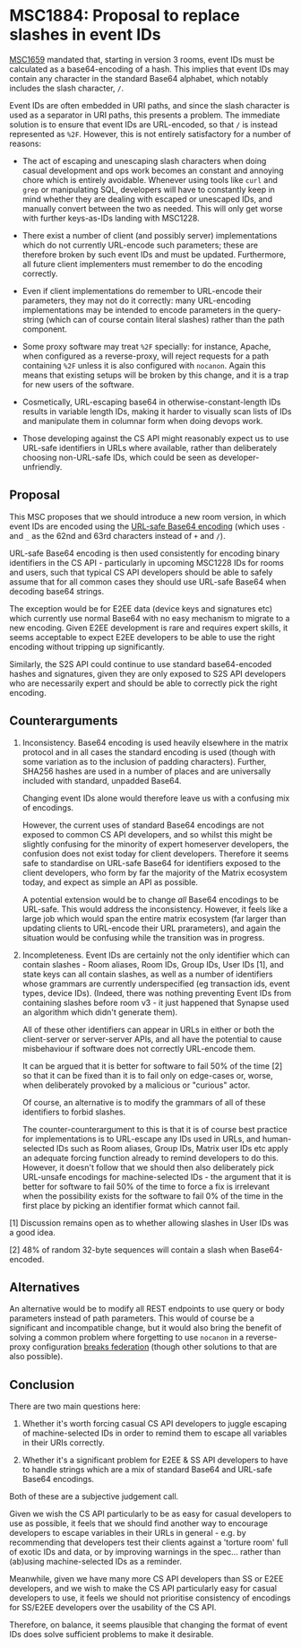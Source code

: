 # MSC1884: Proposal to replace slashes in event IDs

[MSC1659](https://github.com/matrix-org/matrix-doc/pull/1659) mandated that,
starting in version 3 rooms, event IDs must be calculated as a base64-encoding
of a hash. This implies that event IDs may contain any character in the
standard Base64 alphabet, which notably includes the slash character, `/`.

Event IDs are often embedded in URI paths, and since the slash character is
used as a separator in URI paths, this presents a problem. The immediate
solution is to ensure that event IDs are URL-encoded, so that `/` is instead
represented as `%2F`. However, this is not entirely satisfactory for a number
of reasons:

 * The act of escaping and unescaping slash characters when doing casual
   development and ops work becomes an constant and annoying chore which
   is entirely avoidable.  Whenever using tools like `curl` and `grep` or
   manipulating SQL, developers will have to constantly keep in mind whether
   they are dealing with escaped or unescaped IDs, and manually convert between
   the two as needed. This will only get worse with further keys-as-IDs
   landing with MSC1228.

 * There exist a number of client (and possibly server) implementations which
   do not currently URL-encode such parameters; these are therefore broken by
   such event IDs and must be updated. Furthermore, all future client
   implementers must remember to do the encoding correctly.

 * Even if client implementations do remember to URL-encode their parameters,
   they may not do it correctly: many URL-encoding implementations may be
   intended to encode parameters in the query-string (which can of course
   contain literal slashes) rather than the path component.

 * Some proxy software may treat `%2F` specially: for instance, Apache, when
   configured as a reverse-proxy, will reject requests for a path containing
   `%2F` unless it is also configured with `nocanon`. Again this means that
   existing setups will be broken by this change, and it is a trap for new
   users of the software.

 * Cosmetically, URL-escaping base64 in otherwise-constant-length IDs results
   in variable length IDs, making it harder to visually scan lists of IDs and
   manipulate them in columnar form when doing devops work.

 * Those developing against the CS API might reasonably expect us to use
   URL-safe identifiers in URLs where available, rather than deliberately
   choosing non-URL-safe IDs, which could be seen as developer-unfriendly.

## Proposal

This MSC proposes that we should introduce a new room version, in which event
IDs are encoded using the [URL-safe Base64
encoding](https://tools.ietf.org/html/rfc4648#section-5) (which uses `-` and
`_` as the 62nd and 63rd characters instead of `+` and `/`).

URL-safe Base64 encoding is then used consistently for encoding binary
identifiers in the CS API - particularly in upcoming MSC1228 IDs for rooms and
users, such that typical CS API developers should be able to safely assume
that for all common cases they should use URL-safe Base64 when decoding base64
strings.

The exception would be for E2EE data (device keys and signatures etc) which
currently use normal Base64 with no easy mechanism to migrate to a new encoding.
Given E2EE development is rare and requires expert skills, it seems acceptable
to expect E2EE developers to be able to use the right encoding without tripping
up significantly.

Similarly, the S2S API could continue to use standard base64-encoded hashes and
signatures, given they are only exposed to S2S API developers who are necessarily
expert and should be able to correctly pick the right encoding.

## Counterarguments

1. Inconsistency. Base64 encoding is used heavily elsewhere in the matrix
   protocol and in all cases the standard encoding is used (though with some
   variation as to the inclusion of padding characters). Further, SHA256 hashes
   are used in a number of places and are universally included with standard,
   unpadded Base64.

   Changing event IDs alone would therefore leave us with a confusing mix of
   encodings.

   However, the current uses of standard Base64 encodings are not exposed to
   common CS API developers, and so whilst this might be slightly confusing
   for the minority of expert homeserver developers, the confusion does not
   exist today for client developers.  Therefore it seems safe to standardise
   on URL-safe Base64 for identifiers exposed to the client developers, who
   form by far the majority of the Matrix ecosystem today, and expect as
   simple an API as possible.

   A potential extension would be to change *all* Base64 encodings to be
   URL-safe. This would address the inconsistency. However, it feels like a
   large job which would span the entire matrix ecosystem (far larger than
   updating clients to URL-encode their URL prarameters), and again the
   situation would be confusing while the transition was in progress.

2. Incompleteness. Event IDs are certainly not the only identifier which can
   contain slashes - Room aliases, Room IDs, Group IDs, User IDs [1], and state
   keys can all contain slashes, as well as a number of identifiers whose
   grammars are currently underspecified (eg transaction ids, event types,
   device IDs). (Indeed, there was nothing preventing Event IDs from containing
   slashes before room v3 - it just happened that Synapse used an algorithm
   which didn't generate them).

   All of these other identifiers can appear in URLs in either or both the
   client-server or server-server APIs, and all have the potential to cause
   misbehaviour if software does not correctly URL-encode them.

   It can be argued that it is better for software to fail 50% of the time [2]
   so that it can be fixed than it is to fail only on edge-cases or, worse,
   when deliberately provoked by a malicious or "curious" actor.

   Of course, an alternative is to modify the grammars of all of these
   identifiers to forbid slashes.

   The counter-counterargument to this is that it is of course best practice
   for implementations is to URL-escape any IDs used in URLs, and human-selected
   IDs such as Room aliases, Group IDs, Matrix user IDs etc apply an adequate
   forcing function already to remind developers to do this.  However,
   it doesn't follow that we should then also deliberately pick URL-unsafe
   encodings for machine-selected IDs - the argument that it is better for software
   to fail 50% of the time to force a fix is irrelevant when the possibility
   exists for the software to fail 0% of the time in the first place by picking
   an identifier format which cannot fail.

[1] Discussion remains open as to whether allowing slashes in User IDs was a
good idea.

[2] 48% of random 32-byte sequences will contain a slash when Base64-encoded.

## Alternatives

An alternative would be to modify all REST endpoints to use query or body
parameters instead of path parameters.  This would of course be a significant
and incompatible change, but it would also bring the benefit of solving a
common problem where forgetting to use `nocanon` in a reverse-proxy
configuration [breaks
federation](https://github.com/matrix-org/synapse/issues/3294) (though other
solutions to that are also possible).

## Conclusion

There are two main questions here:

 1. Whether it's worth forcing casual CS API developers to juggle escaping of
    machine-selected IDs in order to remind them to escape all variables in
    their URIs correctly.

 2. Whether it's a significant problem for E2EE & SS API developers to have to
    handle strings which are a mix of standard Base64 and URL-safe Base64
    encodings.

Both of these are a subjective judgement call.

Given we wish the CS API particularly to be as easy for casual developers to
use as possible, it feels that we should find another way to encourage
developers to escape variables in their URLs in general - e.g. by recommending
that developers test their clients against a 'torture room' full of exotic IDs
and data, or by improving warnings in the spec... rather than (ab)using
machine-selected IDs as a reminder.

Meanwhile, given we have many more CS API developers than SS or E2EE developers,
and we wish to make the CS API particularly easy for casual developers to use,
it feels we should not prioritise consistency of encodings for SS/E2EE developers
over the usability of the CS API.

Therefore, on balance, it seems plausible that changing the format of event IDs
does solve sufficient problems to make it desirable.
